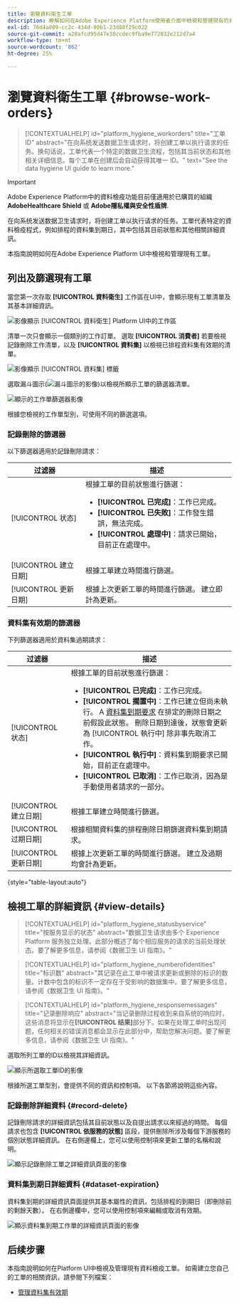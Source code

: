 ```yaml
---
title: 瀏覽資料衛生工單
description: 瞭解如何在Adobe Experience Platform使用者介面中檢視和管理現有的資料衛生工單。
exl-id: 76d4a809-cc2c-434d-90b1-23d88f29c022
source-git-commit: a20afcd95d47e38ccdec9fba9e772032e212d7a4
workflow-type: tm+mt
source-wordcount: '862'
ht-degree: 25%

---
```


# 瀏覽資料衛生工單 {#browse-work-orders}

>[!CONTEXTUALHELP]
>id="platform_hygiene_workorders"
>title="工单 ID"
>abstract="在向系统发送数据卫生请求时，将创建工单以执行请求的任务。换句话说，工单代表一个特定的数据卫生流程，包括其当前状态和其他相关详细信息。每个工单在创建后会自动获得其唯一 ID。"
>text="See the data hygiene UI guide to learn more."

>[!IMPORTANT]
>
>Adobe Experience Platform中的資料檢疫功能目前僅適用於已購買的組織 **AdobeHealthcare Shield** 或 **Adobe隱私權與安全性盾牌**.

在向系统发送数据卫生请求时，将创建工单以执行请求的任务。工單代表特定的資料檢疫程式，例如排程的資料集到期日，其中包括其目前狀態和其他相關詳細資訊。

本指南說明如何在Adobe Experience Platform UI中檢視和管理現有工單。

## 列出及篩選現有工單

當您第一次存取 **[!UICONTROL 資料衛生]** 工作區在UI中，會顯示現有工單清單及其基本詳細資訊。

![影像顯示 [!UICONTROL 資料衛生] Platform UI中的工作區](../images/ui/browse/work-order-list.png)

清單一次只會顯示一個類別的工作訂單。 選取 **[!UICONTROL 消費者]** 若要檢視記錄刪除工作清單，以及 **[!UICONTROL 資料集]** 以檢視已排程資料集有效期的清單。

![影像顯示 [!UICONTROL 資料集] 標籤](../images/ui/browse/dataset-tab.png)

選取漏斗圖示(![漏斗圖示的影像](../images/ui/browse/funnel-icon.png))以檢視所顯示工單的篩選器清單。

![顯示的工作單篩選器影像](../images/ui/browse/filters.png)

根據您檢視的工作單型別，可使用不同的篩選選項。

### 記錄刪除的篩選器

以下篩選器適用於記錄刪除請求：

| 过滤器 | 描述 |
| --- | --- |
| [!UICONTROL 状态] | 根據工單的目前狀態進行篩選：<ul><li>**[!UICONTROL 已完成]**：工作已完成。</li><li>**[!UICONTROL 已失敗]**：工作發生錯誤，無法完成。</li><li>**[!UICONTROL 處理中]**：請求已開始，目前正在處理中。</li></ul> |
| [!UICONTROL 建立日期] | 根據工單建立時間進行篩選。 |
| [!UICONTROL 更新日期] | 根據上次更新工單的時間進行篩選。 建立即計為更新。 |

### 資料集有效期的篩選器

下列篩選器適用於資料集過期請求：

| 过滤器 | 描述 |
| --- | --- |
| [!UICONTROL 状态] | 根據工單的目前狀態進行篩選：<ul><li>**[!UICONTROL 已完成]**：工作已完成。</li><li>**[!UICONTROL 擱置中]**：工作已建立但尚未執行。 A [資料集到期要求](./dataset-expiration.md) 在排定的刪除日期之前假設此狀態。 刪除日期到達後，狀態會更新為 [!UICONTROL 執行中] 除非事先取消工作。</li><li>**[!UICONTROL 執行中]**：資料集到期要求已開始，目前正在處理中。</li><li>**[!UICONTROL 已取消]**：工作已取消，因為是手動使用者請求的一部分。</li></ul> |
| [!UICONTROL 建立日期] | 根據工單建立時間進行篩選。 |
| [!UICONTROL 过期日期] | 根據相關資料集的排程刪除日期篩選資料集到期請求。 |
| [!UICONTROL 更新日期] | 根據上次更新工單的時間進行篩選。 建立及過期均會計為更新。 |

{style="table-layout:auto"}

## 檢視工單的詳細資訊 {#view-details}

>[!CONTEXTUALHELP]
>id="platform_hygiene_statusbyservice"
>title="按服务显示的状态"
>abstract="数据卫生请求由多个 Experience Platform 服务独立处理。此部分概述了每个相应服务的请求的当前处理状态。要了解更多信息，请参阅《数据卫生 UI 指南》。"

>[!CONTEXTUALHELP]
>id="platform_hygiene_numberofidentities"
>title="标识数"
>abstract="其记录在此工单中被请求更新或删除的标识的数量。计数中包含的标识不一定存在于受影响的数据集中。要了解更多信息，请参阅《数据卫生 UI 指南》。"

>[!CONTEXTUALHELP]
>id="platform_hygiene_responsemessages"
>title="记录删除响应"
>abstract="当记录删除过程收到来自系统的响应时，这些消息将显示在&#x200B;**[!UICONTROL 结果]**&#x200B;部分下。如果在处理工单时出现问题，任何相关的错误消息都会显示在此部分中，帮助您解决问题。要了解更多信息，请参阅《数据卫生 UI 指南》。"

選取所列工單的ID以檢視其詳細資訊。

![顯示所選取工單ID的影像](../images/ui/browse/select-work-order.png)

根據所選工單型別，會提供不同的資訊和控制項。 以下各節將說明這些內容。

### 記錄刪除詳細資料 {#record-delete}

記錄刪除請求的詳細資訊包括其目前狀態以及自提出請求以來經過的時間。 每個請求也包含 **[!UICONTROL 依服務的狀態]** 區段，提供刪除所涉及每個下游服務的個別狀態詳細資訊。 在右側邊欄上，您可以使用控制項來更新工單的名稱和說明。

![顯示記錄刪除工單之詳細資訊頁面的影像](../images/ui/browse/record-delete-details.png)

### 資料集到期日詳細資料 {#dataset-expiration}

資料集到期的詳細資訊頁面提供其基本屬性的資訊，包括排程的到期日（即刪除前的剩餘天數）。 在右側邊欄中，您可以使用控制項來編輯或取消有效期。

![顯示資料集到期工作單的詳細資訊頁面的影像](../images/ui/browse/ttl-details.png)

## 后续步骤

本指南說明如何在Platform UI中檢視及管理現有資料檢疫工單。 如需建立您自己的工單的相關資訊，請參閱下列檔案：

* [管理資料集有效期](./dataset-expiration.md)
<!-- * [Manage record deletes](./record-delete.md) -->

